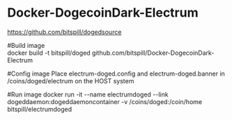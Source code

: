 # Docker-DogecoinDark-Electrum
https://github.com/bitspill/dogedsource



#Build image  
    docker build -t bitspill/doged github.com/bitspill/Docker-DogecoinDark-Electrum

#Config image
Place electrum-doged.config and electrum-doged.banner in /coins/doged/electrum on the HOST system

#Run image 
    docker run -it --name electrumdoged --link dogeddaemon:dogeddaemoncontainer -v /coins/doged:/coin/home bitspill/electrumdoged

